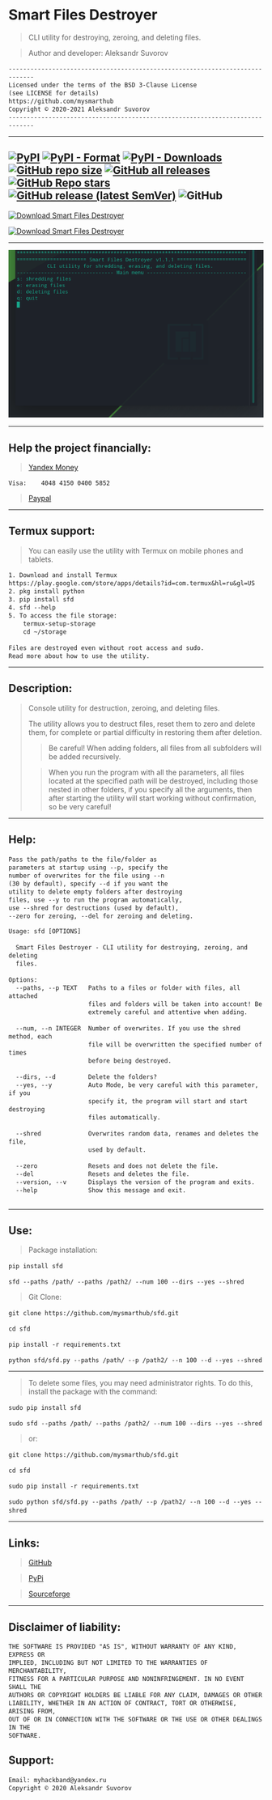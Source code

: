 Smart Files Destroyer
===
    
>CLI utility for destroying, zeroing, and deleting files.

>Author and developer: Aleksandr Suvorov

```
-----------------------------------------------------------------------------
Licensed under the terms of the BSD 3-Clause License
(see LICENSE for details)
https://github.com/mysmarthub
Copyright © 2020-2021 Aleksandr Suvorov
-----------------------------------------------------------------------------

```

----

[![PyPI](https://img.shields.io/pypi/v/sfd)](https://pypi.org/project/sfd)
[![PyPI - Format](https://img.shields.io/pypi/format/sfd)](https://pypi.org/project/sfd)
[![PyPI - Downloads](https://img.shields.io/pypi/dm/sfd?label=pypi%20downloads)](https://pypi.org/project/sfd)
[![GitHub repo size](https://img.shields.io/github/repo-size/mysmarthub/sfd)](https://github.com/mysmarthub/sfd/)
[![GitHub all releases](https://img.shields.io/github/downloads/mysmarthub/sfd/total?label=github%20downloads)](https://github.com/mysmarthub/sfd/)
[![GitHub Repo stars](https://img.shields.io/github/stars/mysmarthub/sfd?style=social)](https://github.com/mysmarthub/sfd/)
[![GitHub release (latest SemVer)](https://img.shields.io/github/v/release/mysmarthub/sfd)](https://github.com/mysmarthub/sfd/)
![GitHub](https://img.shields.io/github/license/mysmarthub/sfd?style=flat-square)
---
[![Download Smart Files Destroyer](https://a.fsdn.com/con/app/sf-download-button)](https://sourceforge.net/projects/smart-files-destroyer/files/latest/download)

[![Download Smart Files Destroyer](https://img.shields.io/sourceforge/dt/smart-files-destroyer.svg)](https://sourceforge.net/projects/smart-files-destroyer/files/latest/download)

---

![Smart Files Destroyer](https://github.com/mysmarthub/sfd/raw/master/images/sfd_logo.png)

---

Help the project financially:
---
>[Yandex Money](https://yoomoney.ru/to/4100115206129186)

    Visa:    4048 4150 0400 5852

>[Paypal](https://paypal.me/myhackband)

---
Termux support:
---

> You can easily use the utility with Termux 
> on mobile phones and tablets.

    1. Download and install Termux https://play.google.com/store/apps/details?id=com.termux&hl=ru&gl=US
    2. pkg install python
    3. pip install sfd
    4. sfd --help
    5. To access the file storage: 
        termux-setup-storage
        cd ~/storage
    
    Files are destroyed even without root access and sudo.
    Read more about how to use the utility.
---

Description:
---
>Console utility for destruction,
> zeroing, and deleting files.
>
>The utility allows you to destruct files, 
> reset them to zero and delete them, 
> for complete or partial difficulty in 
> restoring them after deletion.
> 
> >Be careful! When adding folders, all files from all subfolders 
will be added recursively.
> 
> >When you run the program with all the parameters, 
> all files located at the specified path will be destroyed, 
> including those nested in other folders,
> if you specify all the arguments, then after 
> starting the utility will start working without 
> confirmation, so be very careful!

---

Help:
---

    Pass the path/paths to the file/folder as 
    parameters at startup using --p, specify the 
    number of overwrites for the file using --n 
    (30 by default), specify --d if you want the 
    utility to delete empty folders after destroying 
    files, use --y to run the program automatically, 
    use --shred for destructions (used by default), 
    --zero for zeroing, --del for zeroing and deleting.

```text
Usage: sfd [OPTIONS]

  Smart Files Destroyer - CLI utility for destroying, zeroing, and deleting
  files.

Options:
  --paths, --p TEXT   Paths to a files or folder with files, all attached
                      files and folders will be taken into account! Be
                      extremely careful and attentive when adding.

  --num, --n INTEGER  Number of overwrites. If you use the shred method, each
                      file will be overwritten the specified number of times
                      before being destroyed.

  --dirs, --d         Delete the folders?
  --yes, --y          Auto Mode, be very careful with this parameter, if you
                      specify it, the program will start and start destroying
                      files automatically.

  --shred             Overwrites random data, renames and deletes the file,
                      used by default.

  --zero              Resets and does not delete the file.
  --del               Resets and deletes the file.
  --version, --v      Displays the version of the program and exits.
  --help              Show this message and exit.


```

---
Use:
---

>Package installation:

`pip install sfd`

`sfd --paths /path/ --paths /path2/ --num 100 --dirs --yes --shred`

>Git Clone:

`git clone https://github.com/mysmarthub/sfd.git`

`cd sfd`

`pip install -r requirements.txt`

`python sfd/sfd.py --paths /path/ --p /path2/ --n 100 --d --yes --shred`


---

>To delete some files, you may need administrator rights. 
To do this, install the package with the command:

`sudo pip install sfd`

`sudo sfd --paths /path/ --paths /path2/ --num 100 --dirs --yes --shred`

>or:

`git clone https://github.com/mysmarthub/sfd.git`

`cd sfd`

`sudo pip install -r requirements.txt`

`sudo python sfd/sfd.py --paths /path/ --p /path2/ --n 100 --d --yes --shred`

---
Links:
---
>[GitHub](https://github.com/mysmarthub/sfd)

>[PyPi](https://pypi.org/project/sfd/)
 
>[Sourceforge](https://sourceforge.net/projects/smart-files-destroyer/files/latest/download)
---

Disclaimer of liability:
------------------------
    THE SOFTWARE IS PROVIDED "AS IS", WITHOUT WARRANTY OF ANY KIND, EXPRESS OR
    IMPLIED, INCLUDING BUT NOT LIMITED TO THE WARRANTIES OF MERCHANTABILITY,
    FITNESS FOR A PARTICULAR PURPOSE AND NONINFRINGEMENT. IN NO EVENT SHALL THE
    AUTHORS OR COPYRIGHT HOLDERS BE LIABLE FOR ANY CLAIM, DAMAGES OR OTHER
    LIABILITY, WHETHER IN AN ACTION OF CONTRACT, TORT OR OTHERWISE, ARISING FROM,
    OUT OF OR IN CONNECTION WITH THE SOFTWARE OR THE USE OR OTHER DEALINGS IN THE
    SOFTWARE.

Support:
---
    Email: myhackband@yandex.ru
    Copyright © 2020 Aleksandr Suvorov
